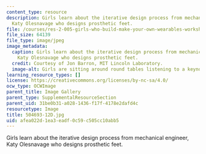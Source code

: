 ```yaml
---
content_type: resource
description: Girls learn about the iterative design process from mechanical engineer,
  Katy Olesnavage who designs prosthetic feet.
file: /courses/res-2-005-girls-who-build-make-your-own-wearables-workshop-spring-2015/afea022d1ea3eadf0c59c505cc10abb5_504693-12D.jpg
file_size: 64139
file_type: image/jpeg
image_metadata:
  caption: Girls learn about the iterative design process from mechanical engineer,
    Katy Olesnavage who designs prosthetic feet.
  credit: Courtesy of Jon Barron, MIT Lincoln Laboratory.
  image-alt: Girls are sitting around round tables listening to a keynote lecture.
learning_resource_types: []
license: https://creativecommons.org/licenses/by-nc-sa/4.0/
ocw_type: OCWImage
parent_title: Image Gallery
parent_type: SupplementalResourceSection
parent_uid: 31be0b31-a028-1436-f17f-4178e2dafd4c
resourcetype: Image
title: 504693-12D.jpg
uid: afea022d-1ea3-eadf-0c59-c505cc10abb5
---
```

Girls learn about the iterative design process from mechanical engineer, Katy Olesnavage who designs prosthetic feet.